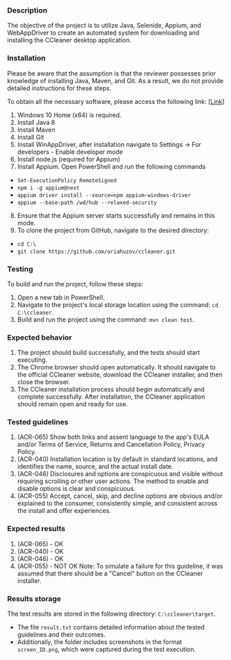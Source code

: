 ### Description

The objective of the project is to utilize Java, Selenide, Appium, and WebAppDriver to create an automated system for downloading and installing the CCleaner desktop application.

### Installation

Please be aware that the assumption is that the reviewer possesses prior knowledge of installing Java, Maven, and Git. As a result, we do not provide detailed instructions for these steps.

To obtain all the necessary software, please access the following link: [[Link](https://drive.google.com/drive/folders/1IaH37DKoRcgMAgLbEd4POCPa0D-hpYWx?usp=sharing)] 

1. Windows 10 Home (x64) is required.
2. Install Java 8
3. Install Maven
4. Install Git
5. Install WinAppDriver, after installation navigate to Settings -> For developers - Enable developer mode
6. Install node.js (required for Appium)
7. Install Appium. Open PowerShell and run the following commands
- ```Set-ExecutionPolicy RemoteSigned```
- ```npm i -g appium@next```
- ```appium driver install --source=npm appium-windows-driver```
- ```appium --base-path /wd/hub --relaxed-security```
8. Ensure that the Appium server starts successfully and remains in this mode.
9. To clone the project from GitHub, navigate to the desired directory:
-  ```cd C:\```
-  ```git clone https://github.com/oriahuzov/ccleaner.git```

### Testing
To build and run the project, follow these steps:

1. Open a new tab in PowerShell.
2. Navigate to the project's local storage location using the command: ```cd C:\ccleaner```.
3. Build and run the project using the command: ```mvn clean test```.

### Expected behavior

1. The project should build successfully, and the tests should start executing.
2. The Chrome browser should open automatically. It should navigate to the official CCleaner website, download the CCleaner installer, and then close the browser.
3. The CCleaner installation process should begin automatically and complete successfully. After installation, the CCleaner application should remain open and ready for use.

### Tested guidelines

1. (ACR-065) Show both links and assent language to the app's EULA and/or Terms of Service, Returns and Cancellation Policy, Privacy Policy.
2. (ACR-040) Installation location is by default in standard locations, and identifies the name, source, and the actual install date.
3. (ACR-046) Disclosures and options are conspicuous and visible without requiring scrolling or other user actions. The method to enable and disable options is clear and conspicuous.
4. (ACR-055) Accept, cancel, skip, and decline options are obvious and/or explained to the consumer, consistently simple, and consistent across the install and offer experiences.

### Expected results

1. (ACR-065) - OK
2. (ACR-040) - OK
3. (ACR-046) - OK
4. (ACR-055) - NOT OK Note: To simulate a failure for this guideline, it was assumed that there should be a "Cancel" button on the CCleaner installer.

### Results storage
The test results are stored in the following directory: ```C:\ccleaner\target```.
- The file ```result.txt``` contains detailed information about the tested guidelines and their outcomes.
- Additionally, the folder includes screenshots in the format ```screen_ID.png```, which were captured during the test execution.
